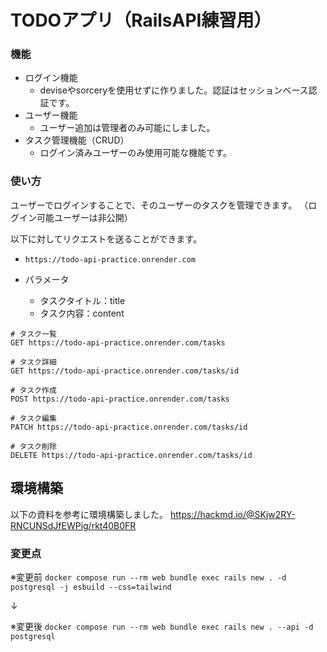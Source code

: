 # TODOアプリ（RailsAPI練習用）

### 機能
* ログイン機能
  * deviseやsorceryを使用せずに作りました。認証はセッションベース認証です。
* ユーザー機能
  * ユーザー追加は管理者のみ可能にしました。
* タスク管理機能（CRUD）
  * ログイン済みユーザーのみ使用可能な機能です。

### 使い方
ユーザーでログインすることで、そのユーザーのタスクを管理できます。
（ログイン可能ユーザーは非公開）

以下に対してリクエストを送ることができます。

* `https://todo-api-practice.onrender.com`

* パラメータ
  * タスクタイトル：title
  * タスク内容：content
```
# タスク一覧
GET https://todo-api-practice.onrender.com/tasks

# タスク詳細
GET https://todo-api-practice.onrender.com/tasks/id

# タスク作成
POST https://todo-api-practice.onrender.com/tasks

# タスク編集
PATCH https://todo-api-practice.onrender.com/tasks/id

# タスク削除
DELETE https://todo-api-practice.onrender.com/tasks/id
```


## 環境構築
以下の資料を参考に環境構築しました。
https://hackmd.io/@SKjw2RY-RNCUNSdJfEWPig/rkt40B0FR

### 変更点
※変更前
`docker compose run --rm web bundle exec rails new . -d postgresql -j esbuild --css=tailwind`

↓

※変更後
`docker compose run --rm web bundle exec rails new . --api -d postgresql`
